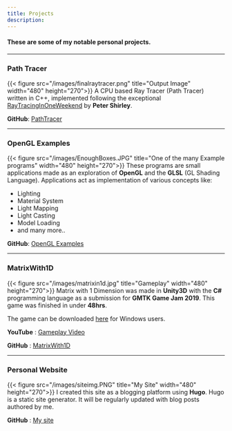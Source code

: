 ```yaml
---
title: Projects
description: 
---
```

#### These are some of my notable personal projects.

---

### **Path Tracer**
{{< figure src="/images/finalraytracer.png" title="Output Image" width="480" height="270">}}
A CPU based Ray Tracer (Path Tracer) written in C++, implemented following the exceptional [RayTracingInOneWeekend](https://raytracing.github.io/books/RayTracingInOneWeekend.html) by **Peter Shirley**.

**GitHub**: [PathTracer](https://github.com/flummoxedShubh/PathTracer)

---

### **OpenGL Examples**
{{< figure src="/images/EnoughBoxes.JPG" title="One of the many Example programs" width="480" height="270">}}
These programs are small applications made as an exploration of **OpenGL** and the **GLSL** (GL Shading Language).
Applications act as implementation of various concepts like:
- Lighting
- Material System
- Light Mapping
- Light Casting
- Model Loading
- and many more..

**GitHub**: [OpenGL Examples](https://github.com/flummoxedShubh/openGL_Examples)

---

### **MatrixWith1D**
{{< figure src="/images/matrixin1d.jpg" title="Gameplay" width="480" height="270">}}
Matrix with 1 Dimension was made in **Unity3D** with the **C#** programming language as a submission for **GMTK Game Jam 2019**.
This game was finished in under **48hrs**.

The game can be downloaded [here](https://flummoxedshubh.itch.io/matrix-with-only-1-dimension) for Windows users. 

**YouTube** : [Gameplay Video](https://www.youtube.com/watch?v=zu_kSfQGs7M&t=17s&ab_channel=ShubhSharma)

**GitHub** : [MatrixWith1D](https://github.com/flummoxedShubh/matrixWith1D)

---

### **Personal Website**
{{< figure src="/images/siteimg.PNG" title="My Site" width="480" height="270">}}
I created this site as a blogging platform using **Hugo**. Hugo is a static site generator. It will be regularly updated with blog posts authored by me.

**GitHub** : [My site](https://github.com/flummoxedShubh/myblog)